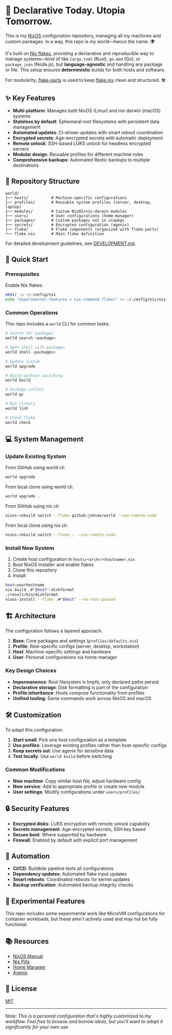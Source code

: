 # 🚀 Declarative Today. Utopia Tomorrow.

This is my [NixOS](https://nixos.org) configuration repository, managing all my machines and custom packages. In a way, this repo is my world—hence the name. 🌍

It's built on [Nix flakes](https://nixos.wiki/wiki/Flakes), providing a declarative and reproducible way to manage systems—kind of like `Cargo.toml` (Rust), `go.mod` (Go), or `package.json` (Node.js), but **language-agnostic** and handling any package or file. This setup ensures **deterministic** builds for both hosts and software.

For modularity, [flake-parts](https://flake.parts) is used to keep [flake.nix](./flake.nix) clean and structured. 🛠️

## ✨ Key Features

- **Multi-platform**: Manages both NixOS (Linux) and nix-darwin (macOS) systems
- **Stateless by default**: Ephemeral root filesystems with persistent data management
- **Automated updates**: CI-driven updates with smart reboot coordination
- **Encrypted secrets**: Age-encrypted secrets with automatic deployment
- **Remote unlock**: SSH-based LUKS unlock for headless encrypted servers
- **Modular design**: Reusable profiles for different machine roles
- **Comprehensive backups**: Automated Restic backups to multiple destinations

## 📁 Repository Structure

```
world/
├── hosts/          # Machine-specific configurations
├── profiles/       # Reusable system profiles (server, desktop, laptop)
├── modules/        # Custom NixOS/nix-darwin modules
├── users/          # User configurations (home-manager)
├── packages/       # Custom packages not in nixpkgs
├── secrets/        # Encrypted configuration (agenix)
├── flake/          # Flake components (organized with flake-parts)
└── flake.nix       # Main flake definition
```

For detailed development guidelines, see [DEVELOPMENT.md](./DEVELOPMENT.md).

## 🚀 Quick Start

### Prerequisites

Enable Nix flakes:
```bash
mkdir -p ~/.config/nix
echo "experimental-features = nix-command flakes" >> ~/.config/nix/nix.conf
```

### Common Operations

This repo includes a `world` CLI for common tasks:

```bash
# Search for packages
world search <package>

# Open shell with packages
world shell <packages>

# Update system
world upgrade

# Build without switching
world build

# Garbage collect
world gc

# Run linters
world lint

# Check flake
world check
```

## 💻 System Management

### Update Existing System

From GitHub using world cli:
```bash
world upgrade
```

From local clone using world cli:
```bash
world upgrade .
```

From GitHub using nix cli:
```bash
nixos-rebuild switch --flake github:johnae/world --use-remote-sudo
```

From local clone using nix cli:
```bash
nixos-rebuild switch --flake . --use-remote-sudo
```

### Install New System

1. Create host configuration in `hosts/<arch>/<hostname>.nix`
2. Boot NixOS installer and enable flakes
3. Clone this repository
4. Install:

```bash
host=yourhostname
nix build .#"$host"-diskformat
./result/bin/diskformat
nixos-install --flake .#"$host" --no-root-passwd
```

## 🏗️ Architecture

The configuration follows a layered approach:

1. **Base**: Core packages and settings (`profiles/defaults.nix`)
2. **Profile**: Role-specific configs (server, desktop, workstation)
3. **Host**: Machine-specific settings and hardware
4. **User**: Personal configurations via home-manager

### Key Design Choices

- **Impermanence**: Root filesystem is tmpfs, only declared paths persist
- **Declarative storage**: Disk formatting is part of the configuration
- **Profile inheritance**: Hosts compose functionality from profiles
- **Unified tooling**: Same commands work across NixOS and macOS

## 🛠️ Customization

To adapt this configuration:

1. **Start small**: Pick one host configuration as a template
2. **Use profiles**: Leverage existing profiles rather than host-specific configs
3. **Keep secrets out**: Use agenix for sensitive data
4. **Test locally**: Use `world build` before switching

### Common Modifications

- **New machine**: Copy similar host file, adjust hardware config
- **New service**: Add to appropriate profile or create new module
- **User settings**: Modify configurations under `users/profiles/`

## 🔒 Security Features

- **Encrypted disks**: LUKS encryption with remote unlock capability
- **Secrets management**: Age-encrypted secrets, SSH key based
- **Secure boot**: Where supported by hardware
- **Firewall**: Enabled by default with explicit port management

## 🤖 Automation

- **CI/CD**: Buildkite pipeline tests all configurations
- **Dependency updates**: Automated flake input updates
- **Smart reboots**: Coordinated reboots for kernel updates
- **Backup verification**: Automated backup integrity checks

## 🧪 Experimental Features

This repo includes some experimental work like MicroVM configurations for container workloads, but these aren't actively used and may not be fully functional.

## 📚 Resources

- [NixOS Manual](https://nixos.org/manual/nixos/stable/)
- [Nix Pills](https://nixos.org/guides/nix-pills/)
- [Home Manager](https://github.com/nix-community/home-manager)
- [Agenix](https://github.com/ryantm/agenix)

## 📜 License

[MIT](LICENSE)

---

*Note: This is a personal configuration that's highly customized to my workflow. Feel free to browse and borrow ideas, but you'll want to adapt it significantly for your own use.*
